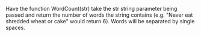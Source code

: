 Have the function WordCount(str) take the str string parameter being
passed and return the number of words the string contains
(e.g. "Never eat shredded wheat or cake" would return 6). Words will be
separated by single spaces.

